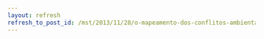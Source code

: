 ```yaml
---
layout: refresh
refresh_to_post_id: /mst/2013/11/28/o-mapeamento-dos-conflitos-ambientais-no-brasil
---
```

